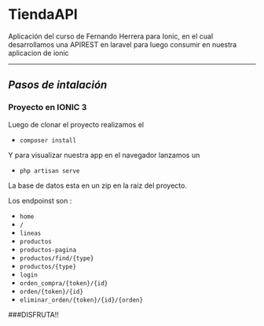 # TiendaAPI

Aplicación del curso de Fernando Herrera para Ionic, en el cual desarrollamos una APIREST
en laravel para luego consumir en nuestra aplicacion de ionic

***
## *Pasos de intalación*

### Proyecto  en IONIC 3
Luego de clonar el proyecto realizamos el 

* `composer install`

Y para visualizar nuestra app en el navegador lanzamos un 
* `php artisan serve`

La base de datos esta en un zip en la raiz del proyecto.

Los endpoinst son :
* `home`
* `/`
* `lineas`
* `productos`
* `productos-pagina`
* `productos/find/{type}`
* `productos/{type}`
* `login`
* `orden_compra/{token}/{id}`
* `orden/{token}/{id}`
* `eliminar_orden/{token}/{id}/{orden}`

###DISFRUTA!!


